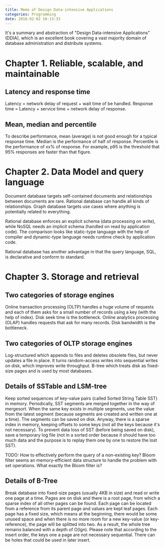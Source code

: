```yaml
---
title: Memo of Design Data-intensive Applications
categories: Programming
date: 2018-02-02 10:13:33
---
```


It's a summary and abstraction of "Design Data-intensive Applications" (DDIA), which is an excellent book covering a vast majority domain of database administration and distribute systems.

<!-- more -->

# Chapter 1. Reliable, scalable, and maintainable

## Latency and response time
Latency = network delay of request + wait time of be handled.
Response time = Latency + service time + network delay of response.

## Mean, median and percentile
To describe performance, mean (average) is not good enough for a typical response time.
Median is the performance of half of response.
Percentile is the performance of xx% of response. For example, p95 is the threshold that 95% responses are faster than that figure.

# Chapter 2. Data Model and query language

Document database targets self-contained documents and relationships between documents are rare.
Rational database can handle all kinds of relationships.
Graph database targets use cases where anything is potentially related to everything.

Rational database enforces an explicit schema (data processing on write), while NoSQL needs an implicit schema (handled on read by application code). The comparison looks like static-type language with the help of compiler and dynamic-type language needs runtime check by application code.

Rational database has another advantage in that the query language, SQL, is declarative and conform to standard. 

# Chapter 3. Storage and retrieval

## Two categories of storage engines
Online transaction processing (OLTP) handles a huge volume of requests and each of them asks for a small number of records using a key (with the help of index). Disk seek time is the bottleneck.
Online analytics processing (OLAP) handles requests that ask for many records. Disk bandwidth is the bottleneck.

## Two categories of OLTP storage engines
Log-structured which appends to files and deletes obsolete files, but never updates a file in place. It turns random-access writes into sequential writes on disk, which improves write throughput.
B-tree which treats disk as fixed-size pages and is used by most databases.

## Details of SSTable and LSM-tree
Keep sorted sequences of key-value pairs (called Sorted String Table SST) in memory. Periodically, SST segments are merged together in the way of mergesort. When the same key exists in multiple segments, use the value from the latest segment (because segments are created and written one at a time). The segments can be saved on disk. Anyway, there is a sparse index in memory, keeping offsets to some keys (not all the keys because it's not necessary).
To prevent data loss of SST (before being saved on disk), save a temporary log file (not in a sorted order because it should have too much data and the purpose is to replay them one by one to restore the lost SST).

TODO: How to effectively perform the query of a non-existing key? Bloom filter seems an memory-efficient data structure to handle the problem with set operations. What exactly the Bloom filter is?
  
## Details of B-Tree
Break database into fixed-size pages (usually 4KB in size) and read or write one page at a time. Pages are on disk and there is a root page, from which a sparse index of all other pages can be found. Each page can be located from a reference from its parent page and values are kept leaf pages. 
Each page has a fixed size, which means at the beginning, there would be some unused space and when there is no more room for a new key-value (or key-reference), the page will be splitted into two. As a result, the whole tree remains balanced with a depth of O(lgn).
Please note that according to the insert order, the keys one a page are not necessary sequential. There can be holes that could be used in later insert.  
